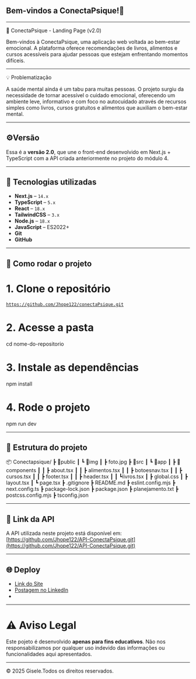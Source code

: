
## Bem-vindos a ConectaPsique!💫
---
🧠 ConectaPsique - Landing Page (v2.0)

Bem-vindos à ConectaPsique, uma aplicação web voltada ao bem-estar emocional. A plataforma oferece recomendações de livros, alimentos e cursos acessíveis para ajudar pessoas que estejam enfrentando momentos difíceis.

---
💡 Problematização

A saúde mental ainda é um tabu para muitas pessoas. O projeto surgiu da necessidade de tornar acessível o cuidado emocional, oferecendo um ambiente leve, informativo e com foco no autocuidado através de recursos simples como livros, cursos gratuitos e alimentos que auxiliam o bem-estar mental.

---

## ⚙️Versão 

Essa é a **versão 2.0**, que une o front-end desenvolvido em Next.js + TypeScript com a API criada anteriormente no projeto do módulo 4.

---

## 🚀 Tecnologias utilizadas

- **Next.js** – `14.x`
- **TypeScript** – `5.x`
- **React** – `18.x`
- **TailwindCSS** – `3.x`
- **Node.js** – `18.x`
- **JavaScript** – ES2022+
- **Git**
- **GitHub**

---
## 📝 Como rodar o projeto

# 1. Clone o repositório
[`https://github.com/Jhope122/conectaPsique.git`](https://github.com/Jhope122/conectaPsique.git)

# 2. Acesse a pasta
cd nome-do-repositorio

# 3. Instale as dependências
npm install

# 4. Rode o projeto
npm run dev

---

## 📂 Estrutura do projeto 

📦 Conectapsique/
┣ 📂public
┃ ┗ 📂img
┃   ┣ foto.jpg
┣ 📂src
┃ ┗ 📂app
┃   ┣ 📂components
┃   ┃ ┣  about.tsx
┃   ┃ ┣ alimentos.tsx
┃   ┃ ┣ botoesnav.tsx
┃   ┃ ┣ cursos.tsx
┃   ┃ ┣ footer.tsx
┃   ┃ ┣ header.tsx
┃   ┃ ┗livros.tsx
┃   ┣ global.css
┃   ┣ layout.tsx
┃   ┗ page.tsx
┣ .gitignore
┣ README.md
┣ eslint.config.mjs
┣ next.config.ts
┣ package-lock.json
┣ package.json
┣ planejamento.txt
┣ postcss.config.mjs
┣ tsconfig.json

---
## 🔗 Link da API

A API utilizada neste projeto está disponível em:  
[https://github.com/Jhope122/API-ConectaPsique.git](https://github.com/Jhope122/API-ConectaPsique.git)

---

## 🌐 Deploy

- [Link do Site](https://conectapsique-5.onrender.com/)  
- [Postagem no LinkedIn](--)
- 
---

# ⚠️ Aviso Legal 

Este pojeto é desenvolvido **apenas para fins educativos**. Não nos responsabilizamos por qualquer uso indevido das informações ou funcionalidades aqui apresentados.

---
&copy; 2025 Gisele.Todos os direitos reservados.
